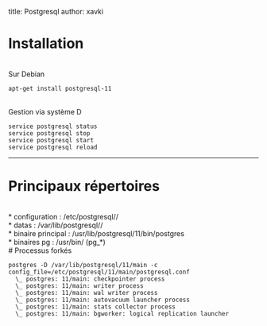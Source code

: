 title: Postgresql
author: xavki


# Installation


<br>
Sur Debian

```
apt-get install postgresql-11
```



<br>
Gestion via système D

```
service postgresql status
service postgresql stop
service postgresql start
service postgresql reload
```

-------------------------------------------------------------------


# Principaux répertoires

<br>
* configuration : /etc/postgresql/<version>/<clusterpg>

<br>
* datas : /var/lib/postgresql/<version>/<clusterpg> 

<br>
* binaire principal : /usr/lib/postgresql/11/bin/postgres

<br>
* binaires pg : /usr/bin/ (pg_*)


<br>
# Processus forkés


```
postgres -D /var/lib/postgresql/11/main -c config_file=/etc/postgresql/11/main/postgresql.conf
  \_ postgres: 11/main: checkpointer process   
  \_ postgres: 11/main: writer process   
  \_ postgres: 11/main: wal writer process   
  \_ postgres: 11/main: autovacuum launcher process   
  \_ postgres: 11/main: stats collector process   
  \_ postgres: 11/main: bgworker: logical replication launcher 
```
